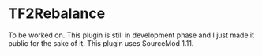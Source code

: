 # TF2Rebalance

To be worked on. This plugin is still in development phase and I just made it public for the sake of it. This plugin uses SourceMod 1.11.